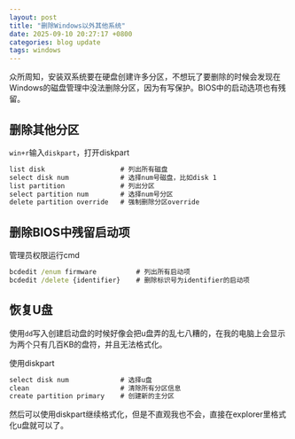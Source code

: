 ```yaml
---
layout: post
title: "删除Windows以外其他系统"
date: 2025-09-10 20:27:17 +0800
categories: blog update
tags: windows
---
```


众所周知，安装双系统要在硬盘创建许多分区，不想玩了要删除的时候会发现在Windows的磁盘管理中没法删除分区，因为有写保护。BIOS中的启动选项也有残留。

## 删除其他分区

`win+r`输入`diskpart`，打开diskpart

```cmd
list disk                   # 列出所有磁盘
select disk num             # 选择num号磁盘，比如disk 1
list partition              # 列出分区
select partition num        # 选择num号分区
delete partition override   # 强制删除分区override
```

## 删除BIOS中残留启动项

管理员权限运行cmd

```cmd
bcdedit /enum firmware          # 列出所有启动项
bcdedit /delete {identifier}    # 删除标识号为identifier的启动项
```

## 恢复U盘

使用`dd`写入创建启动盘的时候好像会把u盘弄的乱七八糟的，在我的电脑上会显示为两个只有几百KB的盘符，并且无法格式化。

使用diskpart

```cmd
select disk num             # 选择u盘
clean                       # 清除所有分区信息
create partition primary    # 创建新的主分区
```

然后可以使用diskpart继续格式化，但是不直观我也不会，直接在explorer里格式化u盘就可以了。
